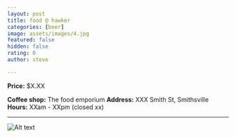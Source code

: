 ```yaml
---
layout: post
title: food @ hawker
categories: [beer]
image: assets/images/4.jpg
featured: false
hidden: false
rating: 0
author: steve

---
```



**Price:** $X.XX  

**Coffee shop:** The food emporium
**Address:** XXX Smith St, Smithsville  
**Hours:** XXam - XXpm (closed xx)  

***  

![Alt text](/assets/images/image.jpg "alt text")